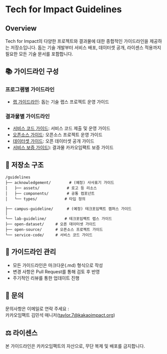 # Tech for Impact Guidelines

## Overview
Tech for Impact의 다양한 프로젝트와 결과물에 대한 종합적인 가이드라인을 제공하는 저장소입니다. 돕는 기술 개발부터 서비스 배포, 데이터셋 공개, 라이센스 적용까지 필요한 모든 기술 문서를 포함합니다.

## 📚 가이드라인 구성

### 프로그램별 가이드라인
- [랩 가이드라인](./lab-guideline/README.md): 돕는 기술 랩스 프로젝트 운영 가이드

### 결과물별 가이드라인
- [서비스 코드 가이드](./lab-guideline/service-code/README.md): 서비스 코드 제출 및 운영 가이드
- [오픈소스 가이드](./lab-guideline/open-source/README.md): 오픈소스 프로젝트 운영 가이드
- [데이터셋 가이드](./lab-guideline/open-dataset/README.md): 오픈 데이터셋 공개 가이드
- [서비스 보증 가이드](./Certification/README.md)): 결과물 카카오임팩트 보증 가이드

## 📂 저장소 구조
```
/guidelines
├── acknowledgement/        # (예정) 사사표기 가이드
│   ├── assets/            # 로고 등 리소스
│   ├── components/        # 공통 컴포넌트
│   └── types/            # 타입 정의

├── campus-guideline/      # (예정) 테크포임팩트 캠퍼스 가이드
│
└── lab-guideline/        # 테크포임팩트 랩스 가이드
├── open-dataset/     # 오픈 데이터셋 가이드
├── open-source/      # 오픈소스 프로젝트 가이드
└── service-code/     # 서비스 코드 가이드
```

## 🔄 가이드라인 관리
- 모든 가이드라인은 마크다운(.md) 형식으로 작성
- 변경 사항은 Pull Request를 통해 검토 후 반영
- 주기적인 리뷰를 통한 업데이트 진행

## 📌 문의
문의사항은 이메일로 연락 주세요 : <br>
카카오임팩트 김민석 매니저(taylor.7@kakaoimpact.org)

## ⚖️ 라이센스
본 가이드라인은 카카오임팩트의 자산으로, 무단 복제 및 배포를 금지합니다. 